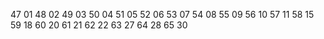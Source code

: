 47 01
48 02
49 03
50 04
51 05
52 06
53 07
54 08
55 09
56 10
57 11
58 15
59 18
60 20
61 21
62 22
63 27
64 28
65 30
